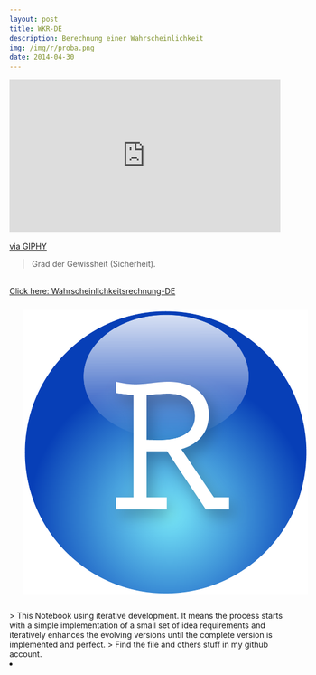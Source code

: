 ```yaml
---
layout: post
title: WKR-DE
description: Berechnung einer Wahrscheinlichkeit
img: /img/r/proba.png
date: 2014-04-30
---
```


<iframe src="https://giphy.com/embed/p3KieTPa7p3wtEBQMD" width="480" height="270" frameBorder="0" class="giphy-embed" allowFullScreen></iframe><p><a href="https://giphy.com/gifs/hands-poker-probability-p3KieTPa7p3wtEBQMD">via GIPHY</a></p>

> Grad der Gewissheit (Sicherheit).



<Br>
<a href="https://itsmecevi.github.io/wkr/">Click here: Wahrscheinlichkeitsrechnung-DE</a>
<Br>
<img class="col one right" src="/img/r/r-studio.png" style="padding:25px">
<Br>
> This Notebook using iterative development. It means the process starts with a simple implementation of a small set of idea requirements and iteratively enhances the evolving versions until the complete version is implemented and perfect.
> Find the file and others stuff in my github account.
<li>
<a id="icon" href="https://github.com/itsmecevi" target="_blank"><i class="fa fa-github fa-fw fa-2x"></i></a>
</li>
